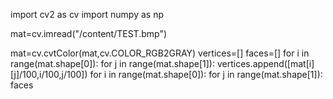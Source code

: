 import cv2 as cv
import numpy as np

mat=cv.imread("/content/TEST.bmp")

mat=cv.cvtColor(mat,cv.COLOR_RGB2GRAY)
vertices=[]
faces=[]
for i in range(mat.shape[0]):
  for j in range(mat.shape[1]):
    vertices.append([mat[i][j]/100,i/100,j/100])
for i in range(mat.shape[0]):
  for j in range(mat.shape[1]):
    faces
    
